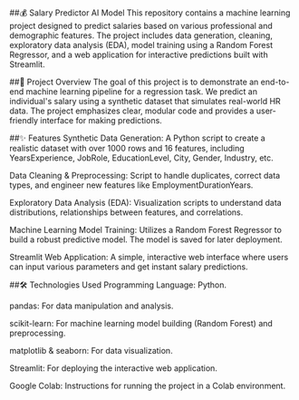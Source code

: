 ##💰 Salary Predictor AI Model
This repository contains a machine learning project designed to predict salaries based on various professional and demographic features. The project includes data generation, cleaning, exploratory data analysis (EDA), model training using a Random Forest Regressor, and a web application for interactive predictions built with Streamlit.

##🌟 Project Overview
The goal of this project is to demonstrate an end-to-end machine learning pipeline for a regression task. We predict an individual's salary using a synthetic dataset that simulates real-world HR data. The project emphasizes clear, modular code and provides a user-friendly interface for making predictions.

##✨ Features
Synthetic Data Generation: A Python script to create a realistic dataset with over 1000 rows and 16 features, including YearsExperience, JobRole, EducationLevel, City, Gender, Industry, etc.

Data Cleaning & Preprocessing: Script to handle duplicates, correct data types, and engineer new features like EmploymentDurationYears.

Exploratory Data Analysis (EDA): Visualization scripts to understand data distributions, relationships between features, and correlations.

Machine Learning Model Training: Utilizes a Random Forest Regressor to build a robust predictive model. The model is saved for later deployment.

Streamlit Web Application: A simple, interactive web interface where users can input various parameters and get instant salary predictions.

##🛠️ Technologies Used
Programming Language: Python.

pandas: For data manipulation and analysis.

scikit-learn: For machine learning model building (Random Forest) and preprocessing.

matplotlib & seaborn: For data visualization.

Streamlit: For deploying the interactive web application.

Google Colab: Instructions for running the project in a Colab environment.
